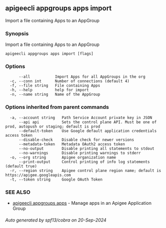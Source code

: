 ## apigeecli appgroups apps import

Import a file containing Apps to an AppGroup

### Synopsis

Import a file containing Apps to an AppGroup

```
apigeecli appgroups apps import [flags]
```

### Options

```
      --all           Import Apps for all AppGroups in the org
  -c, --conn int      Number of connections (default 4)
  -f, --file string   File containing Apps
  -h, --help          help for import
  -n, --name string   Name of the AppGroup
```

### Options inherited from parent commands

```
  -a, --account string   Path Service Account private key in JSON
      --api api          Sets the control plane API. Must be one of prod, autopush or staging; default is prod
      --default-token    Use Google default application credentials access token
      --disable-check    Disable check for newer versions
      --metadata-token   Metadata OAuth2 access token
      --no-output        Disable printing all statements to stdout
      --no-warnings      Disable printing warnings to stderr
  -o, --org string       Apigee organization name
      --print-output     Control printing of info log statements (default true)
  -r, --region string    Apigee control plane region name; default is https://apigee.googleapis.com
  -t, --token string     Google OAuth Token
```

### SEE ALSO

* [apigeecli appgroups apps](apigeecli_appgroups_apps.md)	 - Manage apps in an Apigee Application Group

###### Auto generated by spf13/cobra on 20-Sep-2024
